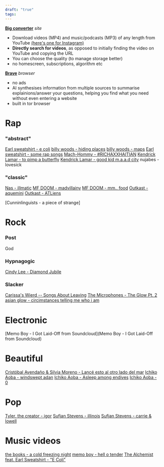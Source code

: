 ```yaml
---
draft: "true"
tags:
---
```

[**Big converter**](https://bigconv.com/v254/) *site*

- Download videos (MP4) and music/podcasts (MP3) of any length from YouTube [(here's one for Instagram)](https://www.save-free.com/video-downloader/)
- **Directly search for videos**, as opposed to initially finding the video on YouTube and copying the URL
- You can choose the quality (to manage storage better)
- no homescreen, subscriptions, algorithm etc

[**Brave**](https://brave.com/) *browser*

- no ads
- AI synthesises information from multiple sources to summarise explainions/answer your questions, helping you find what you need without even entering a website
- built in tor browser


# Rap
### "abstract"

[Earl sweatshirt - e coli](https://www.youtube.com/watch?v=OD7CJV9jKnA)
[billy woods - hiding places](https://www.youtube.com/watch?v=H9kZyzlEhtM)
[billy woods - maps](https://www.youtube.com/watch?v=prX3U-h6eP0)
[Earl sweatshirt - some rap songs](https://www.youtube.com/watch?v=SrcY1UsxtIk)
[Mach-Hommy - #RICHAXXHAITIAN](https://www.youtube.com/watch?v=MbuKbY3ch8I&t=625s)
[Kendrick Lamar - to pimp a butterfly](https://www.youtube.com/watch?v=7djdvzRcXmY)
[Kendrick Lamar - good kid m.a.a.d city](https://www.youtube.com/watch?v=qyHoIvYT9f0)
nujabes - lovesick


### "classic"


[Nas - illmatic](https://www.youtube.com/watch?v=S5L8LEyAcL4)
[MF DOOM - madvillainy](https://www.youtube.com/watch?v=WffJfQPp7kE)
[MF DOOM - mm.. food](https://www.youtube.com/watch?v=FbpEnkDQnhk)
[Outkast - aquemini](https://www.youtube.com/watch?v=weLYi9stshY)
[Outkast - ATLiens](https://www.youtube.com/watch?v=JRCiDNfiKbc)


[Cunninlinguists - a piece of strange]

# Rock
### Post
God


### Hypnagogic

[Cindy Lee - Diamond Jubile](https://www.youtube.com/watch?v=_LJi5na897Y)
### Slacker

[Carissa's Wierd -- Songs About Leaving](https://www.youtube.com/watch?v=v4j4xk_MM3c&t=552s)
[The Microphones - The Glow Pt. 2](https://www.youtube.com/watch?v=9Sgq8l1m9W0)
[asian glow - circimstances telling me who i am](https://www.youtube.com/watch?v=w3mHAcHExCE) 
# Electronic

[Memo Boy - I Got Laid-Off from Soundcloud](Memo Boy - I Got Laid-Off from Soundcloud)


# Beautiful

[Cristóbal Avendaño & Silvia Moreno - Lancé esto al otro lado del mar](https://rateyourmusic.com/release/album/cristobal-avendano-and-silvia-moreno/lance-esto-al-otro-lado-del-mar/)
[Ichiko Aoba - windswept adan](https://www.youtube.com/watch?v=j1IqZtAlFf8)
[Ichiko Aoba - Asleep among endives](https://www.youtube.com/watch?v=9aED02XuLwo)
[Ichiko Aoba - 0](https://www.youtube.com/watch?v=cXXrcLVRrYI)

# Pop

[Tyler, the creator - igor](https://www.youtube.com/watch?v=wfGuSP7PvW4&t=54s)
[Sufjan Stevens - illinois](https://www.youtube.com/watch?v=w6wT_6uEiRk)
[Sufjan Stevens - carrie & lowell](https://www.youtube.com/watch?v=wX8vpzU_i_c)


# Music videos

[the books - a cold freezing night](https://www.youtube.com/watch?v=TqlVCKfX3hk)
[memo boy - hell o tender](https://www.youtube.com/watch?v=5_fpVycjYCA)
[The Alchemist feat. Earl Sweatshirt - "E Coli"](https://www.youtube.com/watch?v=cMaIjdfsRrs)


